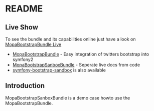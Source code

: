 # README

<h2 id="Live_Show">Live Show</h2>

To see the bundle and its capabilities online just have a look on
[MopaBootstrapBundle Live](http://bootstrap.mohrenweiserpartner.de/mopa/bootstrap)

*  [MopaBootstrapBundle](http://github.com/phiamo/MopaBootstrapBundle) - Easy integration of twitters bootstrap into symfony2
*  [MopaBootstrapSanboxBundle](http://github.com/phiamo/MopaBootstrapSandboxBundle) - Seperate live docs from code
*  [symfony-bootstrap-sandbox](https://github.com/phiamo/symfony-bootstrap-sandbox) is also available


<h2 id="Introduction">Introduction</h2>

MopaBootstrapSanboxBundle is a demo case howto use the MopaBootstrapBundle.

